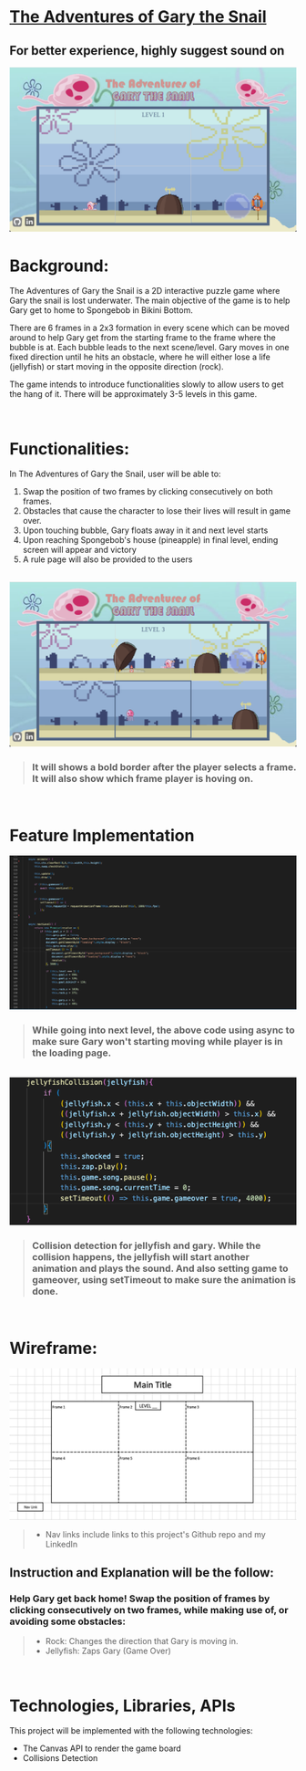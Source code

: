 # <a href="https://chan-kevin.github.io/The-Adventures-of-Gary-the-Snail/">The Adventures of Gary the Snail</a>
## **For better experience, highly suggest sound on**

<img src="./assets/image/Level1.png">

# **Background:**

<p>
The Adventures of Gary the Snail is a 2D interactive puzzle game where Gary the snail is lost underwater. The main objective of the game is to help Gary get to home to Spongebob in Bikini Bottom. 

There are 6 frames in a 2x3 formation in every scene which can be moved around to help Gary get from the starting frame to the frame where the bubble is at. Each bubble leads to the next scene/level. Gary moves in one fixed direction until he hits an obstacle, where he will either lose a life (jellyfish) or start moving in the opposite direction (rock).

The game intends to introduce functionalities slowly to allow users to get the hang of it. There will be approximately 3-5 levels in this game.
</p>

<br />

# **Functionalities:**

In The Adventures of Gary the Snail, user will be able to:
1. Swap the position of two frames by clicking consecutively on both frames.
2. Obstacles that cause the character to lose their lives will result in game over.
3. Upon touching bubble, Gary floats away in it and next level starts
4. Upon reaching Spongebob's house (pineapple) in final level, ending screen will appear and victory
5. A rule page will also be provided to the users

<br />

<img src="./assets/image/select.png">

<br />

> ### It will shows a bold border after the player selects a frame. It will also show which frame player is hoving on.

<br />

# **Feature Implementation** #

<img src="./assets/image/code.png">

<br />

> ### While going into next level, the above code using async to make sure Gary won't starting moving while player is in the loading page.

<br />

<img src="./assets/image/code2.png">

<br />

> ### Collision detection for jellyfish and gary. While the collision happens, the jellyfish will start another animation and plays the sound. And also setting game to gameover, using setTimeout to make sure the animation is done.

<br />

# **Wireframe:**

![The Adventure of Gary the Snail Wireframe](./assets/readme/wireframe.jpg)

> - Nav links include links to this project's Github repo and my LinkedIn

## **Instruction and Explanation will be the follow:** 
### Help Gary get back home! Swap the position of frames by clicking consecutively on two frames, while making use of, or avoiding some obstacles: 
> - Rock: Changes the direction that Gary is moving in.
> - Jellyfish: Zaps Gary (Game Over) 

<br />

# **Technologies, Libraries, APIs**

This project will be implemented with the following technologies:
- The Canvas API to render the game board
- Collisions Detection
